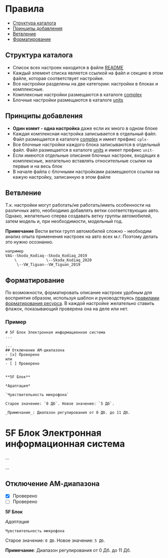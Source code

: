 # Правила
* [Структура каталога](#Структура)
* [Принципы добавления](#Принципы)
* [Ветвление](#Ветвление)
* [Форматирование](#Форматирование)


## Структура каталога
- Список всех настроек находится в файле [README](README.md)
- Каждый элемент списка является ссылкой на файл и секцию в этом файле, которая соответствует настройке.
- Все настройки разделены на две категории: настройки в блоках и комплексные.
- Комплексные настройки размещаются в каталоге [complex](complex)
- Блочные настройки размещаются в каталоге [units](units)

## Принципы добавления
- **Один комит - одна настройка** даже если их много в одном блоке
- Каждая комплексная настройка записывается в отдельный файл. 
Файл размещается в каталоге [complex](complex) и имеет префикс `cplx-`
- Все блочные настройки каждого блока записываются в отдельный файл. 
Файл размещается в каталоге [units](units) и имеет префикс `unit-`
- Если имеются отдельные описания блочных настроек, входящих в комплексные, 
желательно вставлять относительные ссылки на первые и на весь блок
- В начале файла с блочными настройками размещаются ссылки на кажую настройку, записанную в этом файле

## Ветвление
Т.к. настройки могут работать/не работать/иметь особенности на различных авто, необходимо добавлять ветки соответствующих авто.
Однако, желательно сперва создавать ветку группы автомобилей, затем модель и, при необходимости, модельный год.

**Примечание** Вести ветки групп автомобилей сложно - необходим анализ опыта применения настроек на авто всех м.г.
Поэтому делать это нужно осознанно.

```
например
VAG--Skoda_Kodiaq--Skoda_Kodiaq_2019
    \             \--Skoda_Kodiaq_2020
     \--VW_Tiguan--VW_Tiguan_2019
```

## Форматирование
По возможности, форматировать описание настроек удобным для восприятия образом, используя шаблон и руководствуясь 
[правилами форматирования ресурса](https://help.github.com/en/github/writing-on-github/basic-writing-and-formatting-syntax).
В каждой настройке желательно ставить флажок, показывающий проверена она на деле или нет.

### Пример

```
# 5F Блок Электронная информационная система
...

...
## Отключение АМ-диапазона
- [x] Проверено
или
- [ ] Проверено


**5F Блок**

*Адаптация*

`Чувствительность микрофона`

Старое значение: `0 Дб`. Новое значение: `5 Дб`.

_Примечание_: Диапазон регулирования от 0 Дб. до 11 Дб.
```

# 5F Блок Электронная информационная система
...

...
## Отключение АМ-диапазона
- [x] Проверено
- [ ] Проверено

**5F Блок**

_Адаптация_

`Чувствительность микрофона`

Старое значение: `0 Дб`. Новое значение: `5 Дб`.

**Примечание**: Диапазон регулирования от 0 Дб. до 11 Дб.
